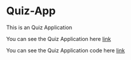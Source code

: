 # Quiz-App
This is an Quiz Application

You can see the Quiz Application here [link](https://anamika-29.github.io/Quiz-App/)


You can see the Quiz Application code here [link](https://github.com/Anamika-29/Quiz-App/tree/quiz-app1)
